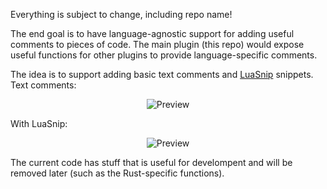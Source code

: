 Everything is subject to change, including repo name!

The end goal is to have language-agnostic support for adding useful comments to pieces of code. The main plugin (this repo) would expose useful functions for other plugins to provide language-specific comments.

The idea is to support adding basic text comments and [LuaSnip](https://github.com/L3MON4D3/LuaSnip) snippets.
Text comments:
<p align="center">
  <img alt="Preview" src="https://i.imgur.com/Skz8fDc.gif">
</p>

With LuaSnip:
<p align="center">
  <img alt="Preview" src="https://i.imgur.com/EzyFgtK.gif">
</p>

The current code has stuff that is useful for develompent and will be removed later (such as the Rust-specific functions).

